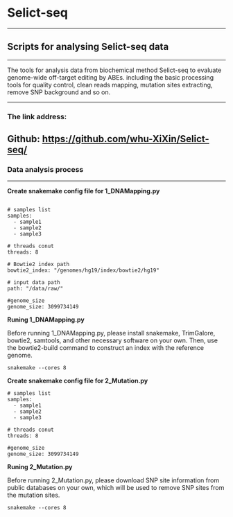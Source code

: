 # Selict-seq
----------------------------------------
## Scripts for analysing Selict-seq data ##
----------------------------------------
The tools for analysis data from biochemical method Selict-seq to evaluate genome-wide off-target editing by ABEs. including the basic processing tools for quality control, clean reads mapping, mutation sites extracting, remove SNP background and so on.

----------------------------------------
### The link address:
Github: https://github.com/whu-XiXin/Selict-seq/
-----------------------------------------

### Data analysis process
------------------------------------	

**Create snakemake config file for 1_DNAMapping.py**

```

# samples list
samples:
  - sample1
  - sample2
  - sample3

# threads conut 
threads: 8

# Bowtie2 index path
bowtie2_index: "/genomes/hg19/index/bowtie2/hg19"

# input data path
path: "/data/raw/"

#genome_size
genome_size: 3099734149

```

**Runing 1_DNAMapping.py**

Before running 1_DNAMapping.py, please install snakemake, TrimGalore, bowtie2, samtools, and other necessary software on your own. Then, use the bowtie2-build command to construct an index with the reference genome.

```
snakemake --cores 8
```

**Create snakemake config file for 2_Mutation.py**

```
# samples list
samples:
  - sample1
  - sample2
  - sample3

# threads conut 
threads: 8

#genome_size
genome_size: 3099734149

```
**Runing 2_Mutation.py**

Before running 2_Mutation.py, please download SNP site information from public databases on your own, which will be used to remove SNP sites from the mutation sites.

```
snakemake --cores 8
```



